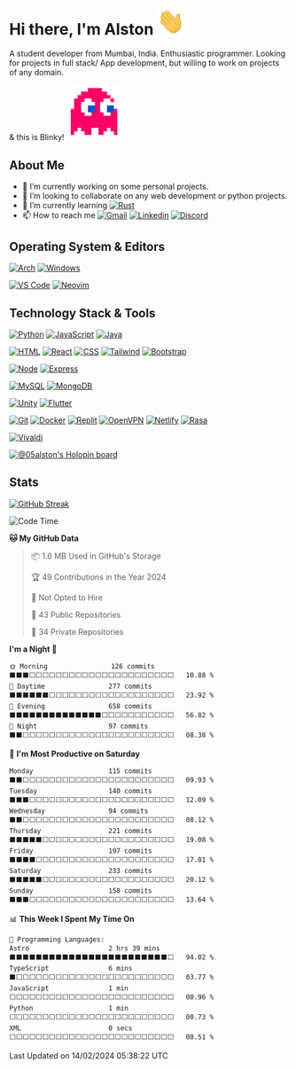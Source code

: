 # Hi there, I'm Alston  [<img src="./wave.gif " width="50"/>]() 

A student developer from Mumbai, India. Enthusiastic programmer. Looking for projects in full stack/ App development, but willing to work on projects of any domain.

& this is Blinky!  [<img src="./blinky.png" width="100" align=center/>](https://pacman.fandom.com/wiki/Blinky)

<!-- [![Hello](https://el-psy-congroo-counter.glitch.me/count.svg)](https://glitch.com/~el-psy-congroo-counter) -->


## About Me

- 🔭 I’m currently working on some personal projects.
- 👯 I’m looking to collaborate on any web development or python projects.
- 🌱 I’m currently learning [![Rust](https://img.shields.io/badge/-Rust-000000?style=for-the-badge&logo=rust)](https://www.rust-lang.org) 
- 📫 How to reach me [![Gmail](https://img.shields.io/badge/-gmail-c14438?style=for-the-badge&logo=Gmail&logoColor=ffffff)](mailto:0508alstonfernandes@gmail.com) [![Linkedin](https://img.shields.io/badge/linked-0A66C2.svg?style=for-the-badge&logo=linkedin&logoColor=ffffff)](https://www.linkedin.com/in/alston-fernandes-b28720220/) [![Discord](https://img.shields.io/badge/discord-5865F2.svg?style=for-the-badge&logo=discord&logoColor=ffffff)](https://discord.gg/cF44en2S)

## Operating System & Editors

[![Arch](https://img.shields.io/badge/Arch-2023.06.01-1793D1?style=for-the-badge&logo=archlinux)]([https://www.archcraft.io/](https://wiki.archlinux.org))
[![Windows](https://img.shields.io/badge/Windows-10-0078D6?style=for-the-badge&logo=windows)](https://www.centos.org/)

[![VS Code](https://img.shields.io/badge/Editor-VSCode-007ACC?style=for-the-badge&logo=visualstudiocode)](https://code.visualstudio.com/)
[![Neovim](https://img.shields.io/badge/Editor-Neovim-57A143?style=for-the-badge&logo=neovim)](https://neovim.io)

## Technology Stack & Tools

[![Python](https://img.shields.io/badge/-Python-3776AB?style=flat-square&logo=python&logoColor=ffffff)](https://www.python.org/)
[![JavaScript](https://img.shields.io/badge/-JavaScript-%23F7DF1C?style=flat-square&logo=javascript&logoColor=000000&labelColor=%23F7DF1C&color=%23FFCE5A)](https://www.javascript.com/)
[![Java](https://img.shields.io/badge/-Java-%23F7DF1C?style=flat-square&logo=java&logoColor=000000&labelColor=%23F7DF1C&color=%23FFCE5A)](https://www.java.com)
<!-- [![Rust](https://img.shields.io/badge/-Rust-000000?style=flat-square&logo=rust)](https://www.rust-lang.org) -->

[![HTML](https://img.shields.io/badge/-HTML-E34F26?style=flat-square&logo=html5&logoColor=ffffff)](https://developer.mozilla.org/en-US/docs/Web/HTML)
[![React](https://img.shields.io/badge/-React-61DAFB?style=flat-square&logo=react&logoColor=000000)](https://reactjs.org/)
[![CSS](https://img.shields.io/badge/-CSS-1572B6?style=flat-square&logo=css3&logoColor=ffffff)](https://developer.mozilla.org/en-US/docs/Web/CSS)
[![Tailwind](https://img.shields.io/badge/-Tailwind%20CSS-06B6D4?style=flat-square&logo=tailwindcss&logoColor=ffffff)](https://tailwindcss.com/)
[![Bootstrap](https://img.shields.io/badge/-Bootstrap-7952B3?style=flat-square&logo=bootstrap&logoColor=ffffff)](https://getbootstrap.com/)

[![Node](https://img.shields.io/badge/-Node-339933?style=flat-square&logo=nodedotjs&logoColor=ffffff)](https://nodejs.org/en/)
[![Express](https://img.shields.io/badge/-Express-000000?style=flat-square&logo=express&logoColor=ffffff)](http://expressjs.com/)
<!-- [![Django](https://img.shields.io/badge/-Django-092E20?style=flat-square&logo=Django&logoColor=ffffff)](https://www.djangoproject.com/) -->

<!-- [![Redis](https://img.shields.io/badge/-Redis-DC382D?style=flat-square&logo=Redis&logoColor=ffffff)](https://redis.io/) -->

[![MySQL](https://img.shields.io/badge/-MySQL-4479A1?style=flat-square&logo=MySQL&logoColor=ffffff)](https://www.mysql.com/)
[![MongoDB](https://img.shields.io/badge/-MongoDB-47A248?style=flat-square&logo=MongoDB&logoColor=ffffff)](https://www.mongodb.com/)

[![Unity](https://img.shields.io/badge/-Unity-FFFFFF?style=flat-square&logo=unity&logoColor=000000)](https://unity.com)
[![Flutter](https://img.shields.io/badge/-Flutter-02569B?style=flat-square&logo=flutter&logoColor=ffffff)](https://flutter.dev)

[![Git](https://img.shields.io/badge/-Git-%23F05032?style=flat-square&logo=git&logoColor=ffffff)](https://git-scm.com/)
[![Docker](https://img.shields.io/badge/-Docker-2496ED?style=flat-square&logo=docker&logoColor=ffffff)](https://www.docker.com/)
[![Replit](https://img.shields.io/badge/-Replit-F26207?style=flat-square&logo=replit&logoColor=ffffff)](https://replit.com/~)
[![OpenVPN](https://img.shields.io/badge/-OpenVPN-EA7E20?style=flat-square&logo=openvpn&logoColor=ffffff)](https://openvpn.net/)
[![Netlify](https://img.shields.io/badge/-Netlify-00C7B7?style=flat-square&logo=netlify&logoColor=ffffff)](https://app.netlify.com/)
[![Rasa](https://img.shields.io/badge/-Rasa-5A16EE?style=flat-square&logo=&logoColor=ffffff)](https://rasa.com)
<!-- [![Rive](https://img.shields.io/badge/-Rive-000000?style=flat-square&logo=&logoColor=ffffff)](https://rive.app) -->
[![Vivaldi](https://img.shields.io/badge/-Vivaldi-EF3939?style=flat-square&logo=vivaldi&logoColor=ffffff)](https://rive.app)

[![@05alston's Holopin board](https://holopin.me/05alston)](https://holopin.io/@05alston)

## Stats

[![GitHub Streak](https://streak-stats.demolab.com?user=05Alston&theme=blueberry_duo&hide_border=true&border_radius=4&date_format=j%20M%5B%20Y%5D)](https://git.io/streak-stats)

<!--START_SECTION:waka-->
![Code Time](http://img.shields.io/badge/Code%20Time-248%20hrs-blue)

**🐱 My GitHub Data** 

> 📦 1.6 MB Used in GitHub's Storage 
 > 
> 🏆 49 Contributions in the Year 2024
 > 
> 🚫 Not Opted to Hire
 > 
> 📜 43 Public Repositories 
 > 
> 🔑 34 Private Repositories 
 > 
**I'm a Night 🦉** 

```text
🌞 Morning                126 commits         ⬛⬛⬛⬜⬜⬜⬜⬜⬜⬜⬜⬜⬜⬜⬜⬜⬜⬜⬜⬜⬜⬜⬜⬜⬜   10.88 % 
🌆 Daytime                277 commits         ⬛⬛⬛⬛⬛⬛⬜⬜⬜⬜⬜⬜⬜⬜⬜⬜⬜⬜⬜⬜⬜⬜⬜⬜⬜   23.92 % 
🌃 Evening                658 commits         ⬛⬛⬛⬛⬛⬛⬛⬛⬛⬛⬛⬛⬛⬛⬜⬜⬜⬜⬜⬜⬜⬜⬜⬜⬜   56.82 % 
🌙 Night                  97 commits          ⬛⬛⬜⬜⬜⬜⬜⬜⬜⬜⬜⬜⬜⬜⬜⬜⬜⬜⬜⬜⬜⬜⬜⬜⬜   08.38 % 
```
📅 **I'm Most Productive on Saturday** 

```text
Monday                   115 commits         ⬛⬛⬜⬜⬜⬜⬜⬜⬜⬜⬜⬜⬜⬜⬜⬜⬜⬜⬜⬜⬜⬜⬜⬜⬜   09.93 % 
Tuesday                  140 commits         ⬛⬛⬛⬜⬜⬜⬜⬜⬜⬜⬜⬜⬜⬜⬜⬜⬜⬜⬜⬜⬜⬜⬜⬜⬜   12.09 % 
Wednesday                94 commits          ⬛⬛⬜⬜⬜⬜⬜⬜⬜⬜⬜⬜⬜⬜⬜⬜⬜⬜⬜⬜⬜⬜⬜⬜⬜   08.12 % 
Thursday                 221 commits         ⬛⬛⬛⬛⬛⬜⬜⬜⬜⬜⬜⬜⬜⬜⬜⬜⬜⬜⬜⬜⬜⬜⬜⬜⬜   19.08 % 
Friday                   197 commits         ⬛⬛⬛⬛⬜⬜⬜⬜⬜⬜⬜⬜⬜⬜⬜⬜⬜⬜⬜⬜⬜⬜⬜⬜⬜   17.01 % 
Saturday                 233 commits         ⬛⬛⬛⬛⬛⬜⬜⬜⬜⬜⬜⬜⬜⬜⬜⬜⬜⬜⬜⬜⬜⬜⬜⬜⬜   20.12 % 
Sunday                   158 commits         ⬛⬛⬛⬜⬜⬜⬜⬜⬜⬜⬜⬜⬜⬜⬜⬜⬜⬜⬜⬜⬜⬜⬜⬜⬜   13.64 % 
```


📊 **This Week I Spent My Time On** 

```text
💬 Programming Languages: 
Astro                    2 hrs 39 mins       ⬛⬛⬛⬛⬛⬛⬛⬛⬛⬛⬛⬛⬛⬛⬛⬛⬛⬛⬛⬛⬛⬛⬛⬛⬜   94.02 % 
TypeScript               6 mins              ⬛⬜⬜⬜⬜⬜⬜⬜⬜⬜⬜⬜⬜⬜⬜⬜⬜⬜⬜⬜⬜⬜⬜⬜⬜   03.77 % 
JavaScript               1 min               ⬜⬜⬜⬜⬜⬜⬜⬜⬜⬜⬜⬜⬜⬜⬜⬜⬜⬜⬜⬜⬜⬜⬜⬜⬜   00.96 % 
Python                   1 min               ⬜⬜⬜⬜⬜⬜⬜⬜⬜⬜⬜⬜⬜⬜⬜⬜⬜⬜⬜⬜⬜⬜⬜⬜⬜   00.73 % 
XML                      0 secs              ⬜⬜⬜⬜⬜⬜⬜⬜⬜⬜⬜⬜⬜⬜⬜⬜⬜⬜⬜⬜⬜⬜⬜⬜⬜   00.51 % 
```


 Last Updated on 14/02/2024 05:38:22 UTC
<!--END_SECTION:waka-->
